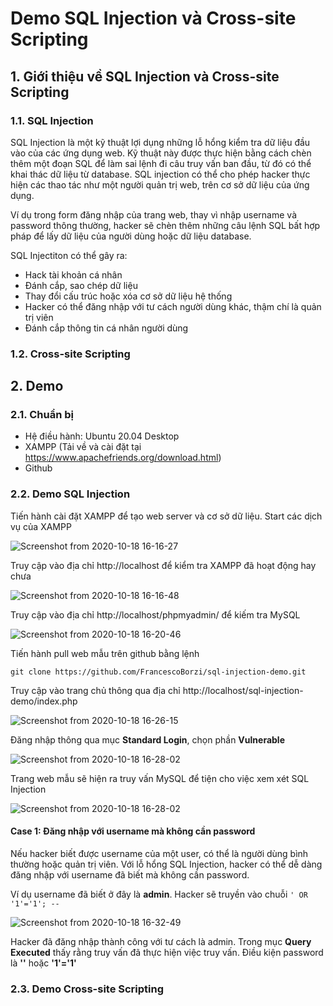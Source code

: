 # Demo SQL Injection và Cross-site Scripting 
## 1. Giới thiệu về SQL Injection và Cross-site Scripting 
### 1.1. SQL Injection

SQL Injection là một kỹ thuật lợi dụng những lỗ hổng kiểm tra dữ liệu đầu vào của các ứng dụng web. Kỹ thuật này được thực hiện bằng cách chèn thêm một đoạn SQL để làm sai lệnh đi câu truy vấn ban đầu, từ đó có thể khai thác dữ liệu từ database. SQL injection có thể cho phép hacker thực hiện các thao tác như một người quản trị web, trên cơ sở dữ liệu của ứng dụng.

Ví dụ trong form đăng nhập của trang web, thay vì nhập username và password thông thường, hacker sẽ chèn thêm những câu lệnh SQL bất hợp pháp để lấy dữ liệu của người dùng hoặc dữ liệu database.

SQL Injectiton có thể gây ra:
  + Hack tài khoản cá nhân
  + Đánh cắp, sao chép dữ liệu
  + Thay đổi cấu trúc hoặc xóa cơ sở dữ liệu hệ thống
  + Hacker có thể đăng nhập với tư cách người dùng khác, thậm chí là quản trị viên
  + Đánh cắp thông tin cá nhân người dùng 


### 1.2. Cross-site Scripting 
## 2. Demo
### 2.1. Chuẩn bị

  + Hệ điều hành: Ubuntu 20.04 Desktop
  + XAMPP (Tải về và cài đặt tại https://www.apachefriends.org/download.html)
  + Github

### 2.2. Demo SQL Injection

Tiến hành cài đặt XAMPP để tạo web server và cơ sở dữ liệu. Start các dịch vụ của XAMPP

![Screenshot from 2020-10-18 16-16-27](https://user-images.githubusercontent.com/32956424/96363269-63dd2480-115d-11eb-958f-98a5f3352dc5.png)

Truy cập vào địa chỉ http://localhost để kiểm tra XAMPP đã hoạt động hay chưa

![Screenshot from 2020-10-18 16-16-48](https://user-images.githubusercontent.com/32956424/96363304-9e46c180-115d-11eb-90f7-24aac52a01aa.png)

Truy cập vào địa chỉ http://localhost/phpmyadmin/ để kiếm tra MySQL

![Screenshot from 2020-10-18 16-20-46](https://user-images.githubusercontent.com/32956424/96363349-e7971100-115d-11eb-8b18-a9a2307c9092.png)

Tiến hành pull web mẫu trên github bằng lệnh 

```
git clone https://github.com/FrancescoBorzi/sql-injection-demo.git
```
Truy cập vào trang chủ thông qua địa chỉ http://localhost/sql-injection-demo/index.php

![Screenshot from 2020-10-18 16-26-15](https://user-images.githubusercontent.com/32956424/96363446-ab17e500-115e-11eb-9625-53e14ee45320.png)

Đăng nhập thông qua mục **Standard Login**, chọn phần **Vulnerable**

![Screenshot from 2020-10-18 16-28-02](https://user-images.githubusercontent.com/32956424/96363487-ed412680-115e-11eb-86a0-392b5a69db13.png)

Trang web mẫu sẽ hiện ra truy vấn MySQL để tiện cho việc xem xét SQL Injection

![Screenshot from 2020-10-18 16-28-02](https://user-images.githubusercontent.com/32956424/96363487-ed412680-115e-11eb-86a0-392b5a69db13.png)

#### Case 1: Đăng nhập với username mà không cần password

Nếu hacker biết được username của một user, có thể là người dùng bình thường hoặc quản trị viên. Với lỗ hổng SQL Injection, hacker có thể dễ dàng đăng nhập với username đã biết mà không cần password.

Ví dụ username đã biết ở đây là **admin**. Hacker sẽ truyền vào chuỗi ```' OR '1'='1'; -- ```

![Screenshot from 2020-10-18 16-32-49](https://user-images.githubusercontent.com/32956424/96363590-96881c80-115f-11eb-9b4a-8820c34ed12d.png)

Hacker đã đăng nhập thành công với tư cách là admin. Trong mục **Query Executed** thấy rằng truy vấn đã thực hiện việc truy vấn. Điều kiện password là **''** hoặc **'1'='1'**






### 2.3. Demo Cross-site Scripting 
